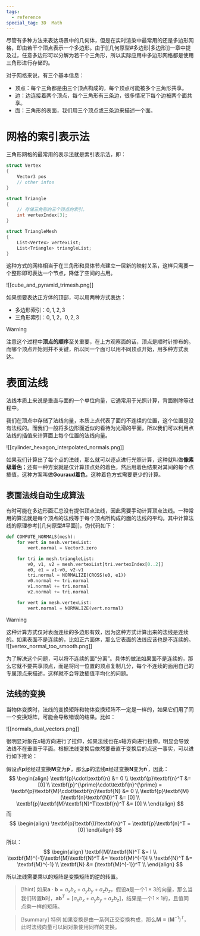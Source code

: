 ```yaml
---
tags:
  - reference
special_tag: 3D  Math
---
```

尽管有多种方法来表达场景中的几何体，但是在实时渲染中最常用的还是多边形网格，即由若干个顶点表示一个多边形。由于[[几何原型#多边形|多边形]]一章中提及过，任意多边形可以分解为若干个三角形，所以实际应用中多边形网格都是使用三角形进行存储的。

对于网格来说，有三个基本信息：
- 顶点：每个三角都是由三个顶点构成的，每个顶点可能被多个三角形共享。
- 边：边连接着两个顶点，每个三角形有三条边，很多情况下每个边被两个面共享。
- 面：三角形的表面，我们用三个顶点或三条边来描述一个面。

# 网格的索引表示法

三角形网格的最常用的表示法就是索引表示法，即：
```csharp
struct Vertex
{
	Vector3 pos
	// other infos
}

struct Triangle
{
	// 存储三角形的三个顶点的索引。
	int vertexIndex[3];
}

struct TriangleMesh
{
	List<Vertex> vertexList;
	List<Triangle> triangleList;
}
```

这种方式的网格相当于在三角形和具体节点建立一层新的映射关系，这样只需要一个整形即可表达一个节点，降低了空间的占用。

![[cube_and_pyramid_trimesh.png]]

如果想要表达正方体的顶部，可以用两种方式表达：
- 多边形索引：$0, 1, 2, 3$
- 三角形索引：$0, 1, 2$，$0, 2, 3$

> [!warning]
>  注意这个过程中**顶点的顺序**至关重要，在上方观察面的话，顶点是顺时针排布的。而哪个顶点开始则并不关键，所以同一个面可以用不同顶点开始，用多种方式表达。

# 表面法线

法线本质上来说是垂直与面的一个单位向量，它通常用于光照计算，背面剔除等过程中。

我们在顶点中存储了法线向量，本质上点代表了面的不连续的位置，这个位置是没有法线的。而我们一般将多边形面近似的看待为光滑的平面，所以我们可以利用点法线的插值来计算面上每个位置的法线向量。

![[cylinder_hexagon_interpolated_normals.png]]

如果我们计算出了每个点的法线，那么就可以逐点进行光照计算，这种就叫做**像素级着色**；还有一种方案就是仅计算顶点处的着色，然后用着色结果对其间的每个点插值，这种方案叫做**Gouraud着色**，这种着色方式需要更少的计算。

## 表面法线自动生成算法

有时可能在多边形面汇总没有提供顶点法线，因此需要手动计算顶点法线。一种常用的算法就是每个顶点的法线等于每个顶点所构成的面的法线的平均。其中计算法线的原理参考[[几何原型#平面]]，伪代码如下：

```python
def COMPUTE_NORMALS(mesh):
	for vert in mesh.vertexList:
		vert.normal = Vector3.zero

	for tri in mesh.triangleList:
		v0, v1, v2 = mesh.vertexList[tri.vertexIndex[0..2]]
		e0, e1 = v1-v0, v2-v1
		tri.normal = NORMALIZE(CROSS(e0, e1))
		v0.normal += tri.normal
		v1.normal += tri.normal
		v2.normal += tri.normal

	for vert in mesh.vertexList:
		vert.normal = NORMALIZE(vert.normal)
```


> [!warning] 
> 这种计算方式仅对表面连续的多边形有效，因为这种方式计算出来的法线是连续的。如果表面不是连续的，比如正六面体，那么它表面的法线应该也是不连续的。
> ![[vertex_normal_too_smooth.png]]
> 
> 为了解决这个问题，可以将不连续的面“分离”。具体的做法如果面不是连续的，那么它就不要共享顶点，而是将同一位置的顶点复制几分，每个不连续的面用自己的专属顶点来描述，这样就不会导致插值平均化的问题。

## 法线的变换

当物体变换时，法线的变换矩阵和物体变换矩阵不一定是一样的，如果它们用了同一个变换矩阵，可能会导致错误的结果。比如：

![[normals_dual_vectors.png]]

很明显对象在$x$轴方向进行了拉伸，如果法线也在$x$轴方向进行拉伸，明显会导致法线不在垂直于平面。根据法线变换后依然要垂直于变换后的点这一事实，可以进行如下推论：

假设点$\textbf{p}$经经过变换$\textbf{M}$变为$\textbf{p}^{\prime}$，那么$\textbf{p}$的法线$\textbf{n}$经过变换$\textbf{N}$变为$\textbf{n}^{\prime}$，因此：
$$
\begin{align}
\textbf{p}\cdot\textbf{n} &= 0 \\
\textbf{p}\textbf{n}^T &= [0] \\
\textbf{p}^{\prime}\cdot\textbf{n}^{\prime} =  
\textbf{p}\textbf{M}\cdot\textbf{n}\textbf{N} &= 0 \\
\textbf{p}\textbf{M}(\textbf{n}\textbf{N})^T &= [0] \\
\textbf{p}\textbf{M}\textbf{N}^T\textbf{n}^T &= [0] \\
\end{align}
$$
而
$$
\begin{align}
\textbf{p}\textbf{I}\textbf{n}^T = \textbf{p}\textbf{n}^T = [0]
\end{align}
$$

所以：
$$
\begin{align}
\textbf{M}\textbf{N}^T &= I \\
\textbf{M}^{-1}\textbf{M}\textbf{N}^T &= \textbf{M}^{-1}I \\
\textbf{N}^T &= \textbf{M}^{-1} \\
\textbf{N} &= (\textbf{M}^{-1})^T \\
\end{align}
$$

所以法线需要乘以的矩阵是变换矩阵的逆的转置。

> [!hint]
> 如果$\textbf{a}\cdot\textbf{b} = a_xb_x + a_yb_y + a_zb_z$，假设$\textbf{a}$是一个$1 \times 3$的向量，那么当我们转置$\textbf{b}$时，$\textbf{a}\textbf{b}^T = [a_xb_x + a_yb_y + a_zb_z]$，结果是一个$1 \times 1$的，且值同点乘一样的矩阵。

> [!summary] 特例
> 如果变换是由一系列正交变换构成，那么$\textbf{M} \equiv (\textbf{M}^{-1})^T$，此时法线向量可以同对象使用同样的变换。